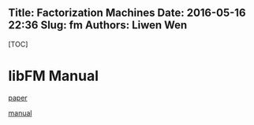 Title: Factorization Machines
Date: 2016-05-16 22:36
Slug: fm
Authors: Liwen Wen
---

[TOC]

# libFM Manual
[paper](https://drive.google.com/file/d/0B3ZmSZ7JPYZ6ckIzdWsxTHUtaDQ/view?usp=sharing)

[manual](https://drive.google.com/file/d/0B3ZmSZ7JPYZ6dFRBck0tN2M3TEU/view?usp=sharing)


